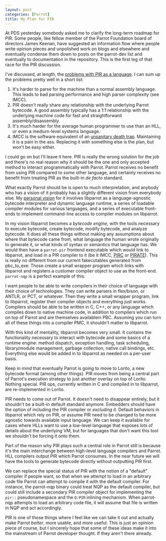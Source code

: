 ```yaml
---
layout: post
categories: [Parrot]
title: My Plan for PIR
---
```


At PDS yesterday somebody asked me to clarify the long-term roadmap for PIR.
Some people, like fellow member of the Parrot Foundation board of directors
James Keenan, have suggested an information flow where people write opinion
pieces and unpolished work on blogs and elsewhere and eventually condense them
down to posts on the parrot-dev list and eventually to documentation in the
repository. This is the first leg of that race for the PIR discussion.

I've discussed, at length, the [problems with PIR as a language][pirproblems].
I can sum up the problems pretty well in a short list:

1. It's harder to parse for the machine than a normal assembly language. This
   leads to bad parsing performance and high parser complexity (see IMCC).
2. PIR doesn't really share any relationship with the underlying Parrot
   bytecode. A good assembly typically has a 1:1 relationship with the
   underlying machine code for fast and straightforward assembly/disassembly.
3. It's much harder for the average human programmer to use than an HLL, or
   even a medium-level systems language.
4. IMCC is the software equivalent of an
   [unsanitary death trap][imccproblems]. Maintaining it is a pain in the ass.
   Replacing it with something else is the plan, but won't be easy either.

I could go on but I'll leave it here. PIR is really the wrong solution for
the job and there's no real reason why it should be the one and only accepted
method to interact programmatically with Parrot. Parrot receives no benefit
from using PIR compared to some other language, and certainly receives no
benefit from treating PIR as the built-in *de facto* standard.

[pirproblems]: /2010/01/25/the_problem_with_pir.html
[imccproblems]: /2010/11/11/problem_with_imcc.html

What exactly Parrot should be is open to much interpretation, and anybody who
has a vision of it probably has a slightly different vision from everybody
else. My [personal vision][parrotvision] for it involves libparrot as a
language-agnostic bytecode interpreter and dynamic language runtime, a series
of loadable compiler modules for various languages, and a series of executable
front-ends to implement command-line access to compiler modules on libparrot.

[parrotvision]: /2010/03/18/lean_and_mean_parrot.html

In my vision libparrot becomes a *bytecode engine*, with the tools necessary
to execute bytecode, create bytecode, modify bytecode, and analyze bytecode.
It does all these things without making any assumptions about where that
bytecode came from, what language the human wrote originally to generate it,
or what kinds of syntax or semantics that language has. We would then have
a `parrot-pir` frontend executable which would link to libparrot, and load
in a PIR compiler to it (be it IMCC, [PIRC][] or [PIRATE][]). This is really
no different from our current fakecutables generated from pbc_to_exe: Those
create a small wrapper program which links with libparrot and registers a
customer compiler object to use as the front-end. `parrot-nqp` is a perfect
example of this.

[PIRC]: https://github.com/parrot/pirc
[PIRATE]: https://github.com/parrot/pir

I want people to be able to write compilers in their choice of language with
their choice of technologies. They can write parsers in flex/bison, or ANTLR,
or PCT, or whatever. Then they write a small wrapper program, link to
libparrot, register their compiler objects and everything just works.
Compilers should be able to be written in C, C++, or any language which
compiles down to native machine code, in addition to compilers which run on
top of Parrot and are themselves availablein PBC. Assuming you can turn all of
these things into a compiler PMC, it shouldn't matter to libparrot.

With this kind of mentality, libparrot becomes very small. It contains the
functionality necessary to interact with bytecode and some basics of a runtime
engine: method dispatch, exception handling, task scheduling, library/module
management, garbage collection, native call bindings, etc. Everything else
would be added in to libparrot as needed on a per-user basis.

Keep in mind that eventually Parrot is going to move to Lorito, a new bytecode
format (among other things). PIR moves from being a central part of Parrot's
execution strategy to just another overlay on top of Lorito. Nothing special.
PIR ops, currently written in C and compiled in to libparrot, are
re-implemented in Lorito.

PIR needs to come out of Parrot. It doesn't need to disappear entirely, but
it shouldn't be a built-in default standard anymore. Embedders should have
the option of including the PIR compiler or *excluding it*. Default behaviors
in libparrot which rely on PIR, or assume PIR need to be changed to be more
agnostic towards available input language. We can keep it available for cases
where HLLs want to use a low-level language that exposes lots of details about
the underlying VM, but for languages that don't want this tool we shouldn't
be forcing it onto them.

Part of the reason why PIR plays such a central role in Parrot still is
because it's the main interchange between high-level language compilers and
Parrot. HLL compilers output PIR which Parrot consumes. In the near future
we will have the tools to generate bytecode directly without outputting PIR
first.

We can replace the special status of PIR with the notion of a "default"
compiler if people want, so that when we attempt to load in an arbitrary code
file Parrot can attempt to compile it with the default compiler. For instance,
the parrot-nqp binary could treat NQP as the default compiler, but could still
include a secondary PIR compiler object for implementing the `pir::`
pseudonamespace and the `Q:PIR` inlining mechanism. When parrot-nqp attempts
to load an arbitrary code file, it will assume that file is written in NQP and
act accordingly.

PIR is one of those things where I feel like we can take it out and actually
make Parrot *better*, more usable, and more useful. This is just an opinion
piece of course, but I sincerely hope that some of these ideas make it into
the mainstream of Parrot developer thought. If they aren't there already.

